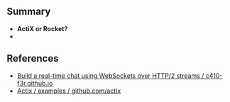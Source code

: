 ## Summary

- **ActiX or Rocket?**
- 

## References

- [Build a real-time chat using WebSockets over HTTP/2 streams / c410-f3r.github.io](https://c410-f3r.github.io/thoughts/building-a-real-time-chat-using-web-sockets-over-http2-streams/)
- [Actix / examples / github.com/actix](https://github.com/actix/examples/blob/master/websockets/chat-actorless/src/main.rs)
